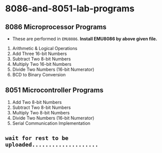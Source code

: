 # 8086-and-8051-lab-programs

## 8086 Microprocessor Programs
- These are performed in `EMU8086`. **Install EMU8086 by above given file.**

1. Arithmetic & Logical Operations
2. Add Three 16-bit Numbers
3. Subtract Two 8-bit Numbers
4. Multiply Two 16-bit Numbers
5. Divide Two Numbers (16-bit Numerator)
6. BCD to Binary Conversion

## 8051 Microcontroller Programs

1. Add Two 8-bit Numbers
2. Subtract Two 8-bit Numbers
3. Multiply Two 8-bit Numbers
4. Divide Two Numbers (16-bit Numerator)
5. Serial Communication Implementation



## `wait for rest to be uploaded....................`
